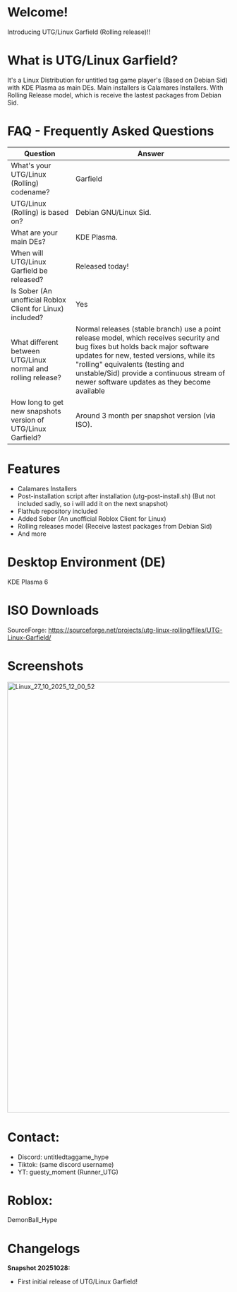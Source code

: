 # Welcome!
Introducing UTG/Linux Garfield (Rolling release)!!

# What is UTG/Linux Garfield?
It's a Linux Distribution for untitled tag game player's (Based on Debian Sid) with KDE Plasma as main DEs. Main installers is Calamares Installers. With Rolling Release model, which is receive the lastest packages from Debian Sid.

# FAQ - Frequently Asked Questions
| **Question** | **Answer** |
|--------------|------------|
| What's your UTG/Linux (Rolling) codename? | Garfield |
| UTG/Linux (Rolling) is based on? | Debian GNU/Linux Sid. |
| What are your main DEs? | KDE Plasma. |
| When will UTG/Linux Garfield be released? | Released today! |
| Is Sober (An unofficial Roblox Client for Linux) included? | Yes |
| What different between UTG/Linux normal and rolling release? | Normal releases (stable branch) use a point release model, which receives security and bug fixes but holds back major software updates for new, tested versions, while its "rolling" equivalents (testing and unstable/Sid) provide a continuous stream of newer software updates as they become available |
| How long to get new snapshots version of UTG/Linux Garfield? | Around 3 month per snapshot version (via ISO). |

# Features
- Calamares Installers
- Post-installation script after installation (utg-post-install.sh) (But not included sadly, so i will add it on the next snapshot)
- Flathub repository included
- Added Sober (An unofficial Roblox Client for Linux)
- Rolling releases model (Receive lastest packages from Debian Sid)
- And more

# Desktop Environment (DE)
KDE Plasma 6

# ISO Downloads
SourceForge: https://sourceforge.net/projects/utg-linux-rolling/files/UTG-Linux-Garfield/

# Screenshots
<img width="1920" height="975" alt="Linux_27_10_2025_12_00_52" src="https://github.com/user-attachments/assets/09492df7-ca98-4489-acbb-dce1842b50e2" />

# Contact:
- Discord: untitledtaggame_hype
- Tiktok: (same discord username)
- YT: guesty_moment (Runner_UTG)

# Roblox:
DemonBall_Hype

# Changelogs
**Snapshot 20251028:**
- First initial release of UTG/Linux Garfield!
